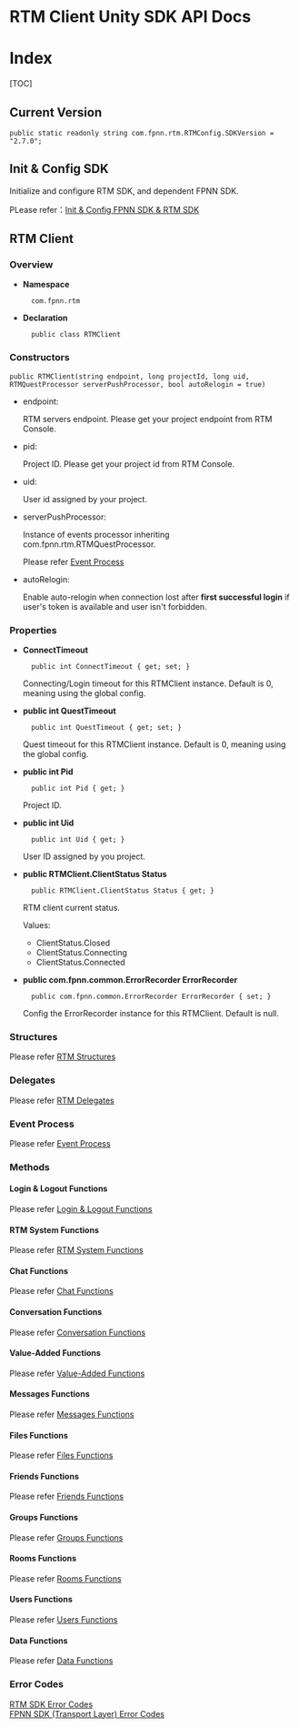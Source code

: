# RTM Client Unity SDK API Docs

# Index

[TOC]

## Current Version

	public static readonly string com.fpnn.rtm.RTMConfig.SDKVersion = "2.7.0";

## Init & Config SDK

Initialize and configure RTM SDK, and dependent FPNN SDK. 

PLease refer：[Init & Config FPNN SDK & RTM SDK](Init.md)

## RTM Client

### Overview

* **Namespace**

		com.fpnn.rtm

* **Declaration**

		public class RTMClient

### Constructors

	public RTMClient(string endpoint, long projectId, long uid, RTMQuestProcessor serverPushProcessor, bool autoRelogin = true)

* endpoint:

	RTM servers endpoint. Please get your project endpoint from RTM Console.

* pid:

	Project ID. Please get your project id from RTM Console.

* uid:

	User id assigned by your project.

* serverPushProcessor:

	Instance of events processor inheriting com.fpnn.rtm.RTMQuestProcessor.

	Please refer [Event Process](EventProcess.md)

* autoRelogin:

	Enable auto-relogin when connection lost after **first successful login** if user's token is available and user isn't forbidden.

### Properties

* **ConnectTimeout**

		public int ConnectTimeout { get; set; }

	Connecting/Login timeout for this RTMClient instance. Default is 0, meaning using the global config. 

* **public int QuestTimeout**

		public int QuestTimeout { get; set; }

	Quest timeout for this RTMClient instance. Default is 0, meaning using the global config.

* **public int Pid**

		public int Pid { get; }

	Project ID.

* **public int Uid**

		public int Uid { get; }

	User ID assigned by you project.

* **public RTMClient.ClientStatus Status**

		public RTMClient.ClientStatus Status { get; }

	RTM client current status.

	Values:

	+ ClientStatus.Closed
	+ ClientStatus.Connecting
	+ ClientStatus.Connected

* **public com.fpnn.common.ErrorRecorder ErrorRecorder**

		public com.fpnn.common.ErrorRecorder ErrorRecorder { set; }

	Config the ErrorRecorder instance for this RTMClient. Default is null.

### Structures

Please refer [RTM Structures](Structures.md)

### Delegates

Please refer [RTM Delegates](Delegates.md)

### Event Process

Please refer [Event Process](EventProcess.md)

### Methods

#### Login & Logout Functions

Please refer [Login & Logout Functions](LoginLogout.md)

#### RTM System Functions

Please refer [RTM System Functions](System.md)

#### Chat Functions

Please refer [Chat Functions](Chat.md)

#### Conversation Functions

Please refer [Conversation Functions](Conversation.md)

#### Value-Added Functions

Please refer [Value-Added Functions](ValueAdded.md)

#### Messages Functions

Please refer [Messages Functions](Messages.md)

#### Files Functions

Please refer [Files Functions](Files.md)

#### Friends Functions

Please refer [Friends Functions](Friends.md)

#### Groups Functions

Please refer [Groups Functions](Groups.md)

#### Rooms Functions

Please refer [Rooms Functions](Rooms.md)

#### Users Functions

Please refer [Users Functions](Users.md)

#### Data Functions

Please refer [Data Functions](Data.md)

### Error Codes

[RTM SDK Error Codes](https://github.com/highras/rtm-client-sdk-unity/blob/master/Assets/Plugins/rtm/ErrorCode.cs)  
[FPNN SDK (Transport Layer) Error Codes](https://github.com/highras/rtm-client-sdk-unity/blob/master/Assets/Plugins/fpnn/ErrorCode.cs)
